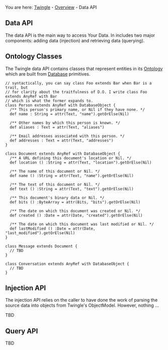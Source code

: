You are here: [Twingle](http://code.google.com/p/twingle/) - [Overview](Overview.md) - Data API

## Data API ##

The data API is the main way to access Your Data. In includes two major components: adding data (injection) and retrieving data (querying).

## Ontology Classes ##

The Twingle data API contains classes that represent entities in its [Ontology](Ontology.md) which are built from [Database](Database.md) primitives.

```
// syntactically, you can say class Foo extends Bar when Bar is a trait, but
// for clarity about the traitfulness of D.O. I write class Foo extends AnyRef with Bar
// which is what the former expands to.
class Person extends AnyRef with DatabaseObject {
  /** This person's primary name, or Nil if they have none. */
  def name : String = attr(Text, "name").getOrElse(Nil)

  /** Other names by which this person is known. */
  def aliases : Text = attr(Text, "aliases")

  /** Email addresses associated with this person. */
  def addresses : Text = attr(Text, "addresses")
}

class Document extends AnyRef with DatabaseObject {
  /** A URL defining this document's location or Nil. */
  def location () :String = attr(Text, "location").getOrElse(Nil)

  /** The name of this document or Nil. */
  def name () :String = attr(Text, "name").getOrElse(Nil)

  /** The text of this document or Nil. */
  def text () :String = attr(Text, "text").getOrElse(Nil)

  /** This document's binary data or Nil. */
  def bits () :ByteArray = attr(Bits, "bits").getOrElse(Nil)

  /** The date on which this document was created or Nil. */
  def created () :Date = attr(Date, "created").getOrElse(Nil)

  /** The date on which this document was last modified or Nil. */
  def lastModified () :Date = attr(Date, "last_modified").getOrElse(Nil)
}

class Message extends Document {
  // TBD
}

class Conversation extends AnyRef with DatabaseObject {
  // TBD
}
```

## Injection API ##

The injection API relies on the caller to have done the work of parsing the source data into objects from Twingle's ObjectModel. However, nothing ...

TBD

## Query API ##

TBD
